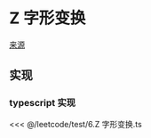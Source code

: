# Z 字形变换
[来源](https://leetcode.cn/problems/zigzag-conversion/)

## 实现

### typescript 实现

<<< @/leetcode/test/6.Z 字形变换.ts

